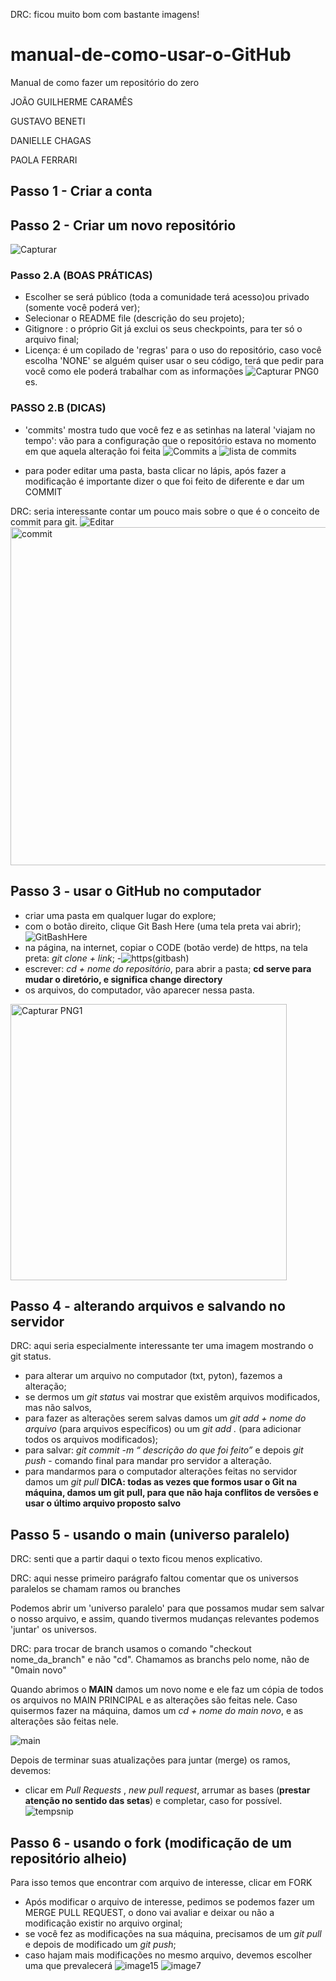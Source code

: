 DRC: ficou muito bom com bastante imagens!

# manual-de-como-usar-o-GitHub
Manual de como fazer um repositório do zero

JOÃO GUILHERME CARAMÊS

GUSTAVO BENETI

DANIELLE CHAGAS

PAOLA FERRARI

## Passo 1 - Criar a conta


## Passo 2 - Criar um novo repositório
![Capturar](https://user-images.githubusercontent.com/106709314/173057767-eed445db-dcb2-4259-9c14-47c45068f880.PNG)

### Passo 2.A  (BOAS PRÁTICAS) 
  
  - Escolher se será público (toda a comunidade terá acesso)ou privado (somente você poderá ver); 
  - Selecionar o README file (descrição do seu projeto);
  - Gitignore : o próprio Git já exclui os seus checkpoints, para ter só o arquivo final;
  - Licença: é um copilado de 'regras' para o uso do repositório, caso você escolha 'NONE' se alguém quiser usar o seu código, terá que pedir para você como ele poderá trabalhar com as informações
  ![Capturar PNG0](https://user-images.githubusercontent.com/106709314/173057814-3963a736-b46b-4379-ac32-9c2719d608b8.PNG)
es.
 
### PASSO 2.B (DICAS)
  - 'commits' mostra tudo que você fez e as setinhas na lateral 'viajam no tempo': vão para a configuração que o repositório estava no momento em que aquela alteração foi feita
  ![Commits](https://user-images.githubusercontent.com/106709314/173057939-2c8714e0-9737-4ee6-b8ac-e61827c579dc.PNG)
a
![lista de commits](https://user-images.githubusercontent.com/106709314/173058103-1079724b-6d55-49a4-a72d-16be12b790a5.PNG)

  - para poder editar uma pasta, basta clicar no lápis, após fazer a modificação é importante dizer o que foi feito de diferente e dar um COMMIT
  
  DRC: seria interessante contar um pouco mais sobre o que é o conceito de commit para git.
  ![Editar](https://user-images.githubusercontent.com/106709314/173058188-ef56be69-e0c3-47f5-8aa8-0c548bdd537d.PNG)
  <img width="541" alt="commit" src="https://user-images.githubusercontent.com/106709314/173058264-12490316-ba69-48f7-84c1-8d0f4a7173b2.PNG">

## Passo 3 - usar o GitHub no computador
  - criar uma pasta em qualquer lugar do explore;
  - com o botão direito, clique Git Bash Here (uma tela preta vai abrir);
  ![GitBashHere](https://user-images.githubusercontent.com/106709314/173058970-633a9118-b695-4358-9c84-b3e4f056e63d.png)
  - na página, na internet, copiar o CODE (botão verde) de https, na tela preta: *git clone + link*;
  -![https(gitbash)](https://user-images.githubusercontent.com/106709314/173168070-2a3bc185-263b-4659-9c23-5d52d8a82e55.PNG)
  - escrever: *cd + nome do repositório*, para abrir a pasta; **cd serve para mudar o diretório, e significa change directory**
  - os arquivos, do computador, vão aparecer nessa pasta.
  
  <img width="442" alt="Capturar PNG1" src="https://user-images.githubusercontent.com/106709314/173168144-09018bac-2c53-4d5e-9265-13b5db959f69.PNG">

## Passo 4 - alterando arquivos e salvando no servidor

DRC: aqui seria especialmente interessante ter uma imagem mostrando o git status.

  - para alterar um arquivo no computador (txt, pyton), fazemos a alteração;
  - se dermos um *git status* vai mostrar que existêm arquivos modificados, mas não salvos,
  - para fazer as alterações serem salvas damos um *git add + nome do arquivo* (para arquivos específicos) ou um *git add .* (para adicionar todos os arquivos modificados);
  - para salvar: *git commit -m “ descrição do que foi feito”* e depois *git push* - comando final para mandar pro servidor a alteração.
  - para mandarmos para o computador alterações feitas no servidor damos um *git pull* **DICA: todas as vezes que formos usar o Git na máquina, damos um git pull, para que não haja conflitos de versões e usar o último arquivo proposto salvo**
 
## Passo 5 - usando o main (universo paralelo)

DRC: senti que a partir daqui o texto ficou menos explicativo.

DRC: aqui nesse primeiro parágrafo faltou comentar que os universos paralelos se chamam ramos ou branches

Podemos abrir um 'universo paralelo' para que possamos mudar sem salvar o nosso arquivo, e assim, quando tivermos mudanças relevantes podemos 'juntar' os universos.

DRC: para trocar de branch usamos o comando "checkout nome_da_branch" e não "cd". Chamamos as branchs pelo nome, não de "0main novo"

Quando abrimos o **MAIN** damos um novo nome e ele faz um cópia de todos os arquivos no MAIN PRINCIPAL e as alterações são feitas nele. Caso quisermos fazer na máquina, damos um *cd + nome do main novo*, e as alterações são feitas nele. 

![main](https://user-images.githubusercontent.com/106709314/173168235-ddf96006-41aa-4e2d-856e-4f8aab886b58.png)

Depois de terminar suas atualizações para juntar (merge) os ramos, devemos:
  - clicar em *Pull Requests* , *new pull request*, arrumar as bases (**prestar atenção no sentido das setas**) e completar, caso for possível. 
  ![tempsnip](https://user-images.githubusercontent.com/106709314/173168320-a5f19b18-13f2-417b-b966-c6c44fbc4153.png)


## Passo 6 - usando o fork (modificação de um repositório alheio)
Para isso temos que encontrar com arquivo de interesse, clicar em FORK 
  - Após modificar o arquivo de interesse, pedimos se podemos fazer um MERGE PULL REQUEST, o dono vai avaliar e deixar ou não a modificação existir no arquivo orginal; 
  - se você fez as modificações na sua máquina, precisamos de um *git pull* e depois de modificado um *git push*;
  - caso hajam mais modificações no mesmo arquivo, devemos escolher uma que prevalecerá
  ![image15](https://user-images.githubusercontent.com/106709314/173168494-d65c7416-881a-4db8-9b24-24ee62002cc4.png)
![image7](https://user-images.githubusercontent.com/106709314/173168497-913ecdf4-b822-4a6e-9d20-87e224ed73b0.png)

